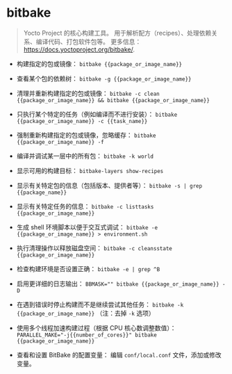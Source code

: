 # bitbake

> Yocto Project 的核心构建工具。
> 用于解析配方（recipes）、处理依赖关系、编译代码、打包软件包等。
> 更多信息：<https://docs.yoctoproject.org/bitbake/>.

- 构建指定的包或镜像：
`bitbake {{package_or_image_name}}`

- 查看某个包的依赖树：
`bitbake -g {{package_or_image_name}}`

- 清理并重新构建指定的包或镜像：
`bitbake -c clean {{package_or_image_name}} && bitbake {{package_or_image_name}}`

- 只执行某个特定的任务（例如编译而不进行安装）：
`bitbake {{package_or_image_name}} -c {{task_name}}`

- 强制重新构建指定的包或镜像，忽略缓存：
`bitbake {{package_or_image_name}} -f`

- 编译并调试某一层中的所有包：
`bitbake -k world`

- 显示可用的构建目标：
`bitbake-layers show-recipes`

- 显示有关特定包的信息（包括版本、提供者等）：
`bitbake -s | grep {{package_name}}`

- 显示有关特定任务的信息：
`bitbake -c listtasks {{package_or_image_name}}`

- 生成 shell 环境脚本以便于交互式调试：
`bitbake -e {{package_or_image_name}} > environment.sh`

- 执行清理操作以释放磁盘空间：
`bitbake -c cleansstate {{package_or_image_name}}`

- 检查构建环境是否设置正确：
`bitbake -e | grep ^B`

- 启用更详细的日志输出：
`BBMASK="" bitbake {{package_or_image_name}} -D`

- 在遇到错误时停止构建而不是继续尝试其他任务：
`bitbake -k {{package_or_image_name}}` （注：去掉 `-k` 选项）

- 使用多个线程加速构建过程（根据 CPU 核心数调整数值）：
`PARALLEL_MAKE="-j{{number_of_cores}}" bitbake {{package_or_image_name}}`

- 查看和设置 BitBake 的配置变量：
编辑 `conf/local.conf` 文件，添加或修改变量。